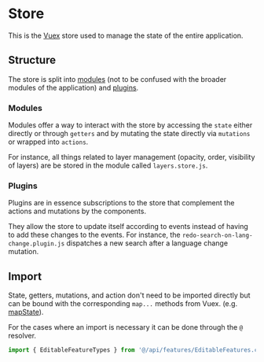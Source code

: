 # Store

This is the [Vuex](https://vuex.vuejs.org/) store used to manage the state of the entire application.

## Structure

The store is split into [modules](https://vuex.vuejs.org/guide/modules.html) (not to be confused with the broader modules of the application) and [plugins](https://vuex.vuejs.org/guide/plugins.html).

### Modules

Modules offer a way to interact with the store by accessing the `state` either directly or through `getters` and by mutating the state directly via `mutations` or wrapped into `actions`.

For instance, all things related to layer management (opacity, order, visibility of layers) are be stored in the module called `layers.store.js`.

### Plugins

Plugins are in essence subscriptions to the store that complement the actions and mutations by the components.

They allow the store to update itself according to events instead of having to add these changes to the events. For instance, the `redo-search-on-lang-change.plugin.js` dispatches a new search after a language change mutation.

## Import

State, getters, mutations, and action don't need to be imported directly but can be bound with the corresponding `map...` methods from Vuex. (e.g. [mapState](https://vuex.vuejs.org/guide/state.html#the-mapstate-helper)).

For the cases where an import is necessary it can be done through the `@` resolver.

```js
import { EditableFeatureTypes } from '@/api/features/EditableFeatures.class'
```
